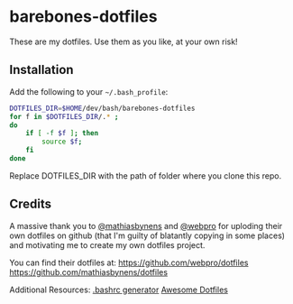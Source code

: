 # barebones-dotfiles

These are my dotfiles. Use them as you like, at your own risk!

## Installation

Add the following to your `~/.bash_profile`:
```bash
DOTFILES_DIR=$HOME/dev/bash/barebones-dotfiles
for f in $DOTFILES_DIR/.* ;
do
    if [ -f $f ]; then
        source $f;
    fi
done
```
Replace DOTFILES_DIR with the path of folder where you clone this repo.


## Credits
A massive thank you to [@mathiasbynens](https://github.com/mathiasbynens) and [@webpro](https://github.com/webpro) for uploding their own dotfiles on github (that I'm guilty of blatantly copying in some places) and motivating me to create my own dotfiles project.

You can find their dotfiles at:
https://github.com/webpro/dotfiles
https://github.com/mathiasbynens/dotfiles

Additional Resources:
[.bashrc generator](http://bashrcgenerator.com/)
[Awesome Dotfiles](https://github.com/webpro/awesome-dotfiles)